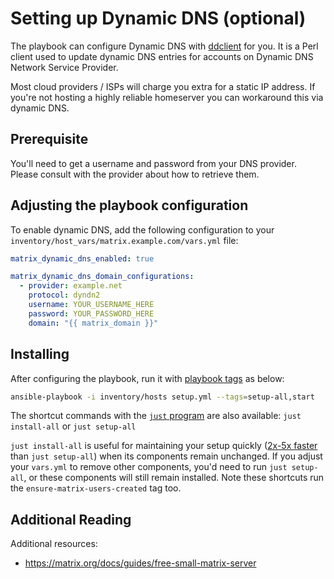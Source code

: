 # Setting up Dynamic DNS (optional)

The playbook can configure Dynamic DNS with [ddclient⁠](https://github.com/ddclient/ddclient) for you. It is a Perl client used to update dynamic DNS entries for accounts on Dynamic DNS Network Service Provider.

Most cloud providers / ISPs will charge you extra for a static IP address. If you're not hosting a highly reliable homeserver you can workaround this via dynamic DNS.

## Prerequisite

You'll need to get a username and password from your DNS provider. Please consult with the provider about how to retrieve them.

## Adjusting the playbook configuration

To enable dynamic DNS, add the following configuration to your `inventory/host_vars/matrix.example.com/vars.yml` file:

```yaml
matrix_dynamic_dns_enabled: true

matrix_dynamic_dns_domain_configurations:
  - provider: example.net
    protocol: dyndn2
    username: YOUR_USERNAME_HERE
    password: YOUR_PASSWORD_HERE
    domain: "{{ matrix_domain }}"
```

## Installing

After configuring the playbook, run it with [playbook tags](playbook-tags.md) as below:

<!-- NOTE: let this conservative command run (instead of install-all) to make it clear that failure of the command means something is clearly broken. -->
```sh
ansible-playbook -i inventory/hosts setup.yml --tags=setup-all,start
```

The shortcut commands with the [`just` program](just.md) are also available: `just install-all` or `just setup-all`

`just install-all` is useful for maintaining your setup quickly ([2x-5x faster](../CHANGELOG.md#2x-5x-performance-improvements-in-playbook-runtime) than `just setup-all`) when its components remain unchanged. If you adjust your `vars.yml` to remove other components, you'd need to run `just setup-all`, or these components will still remain installed. Note these shortcuts run the `ensure-matrix-users-created` tag too.

## Additional Reading

Additional resources:

- https://matrix.org/docs/guides/free-small-matrix-server
